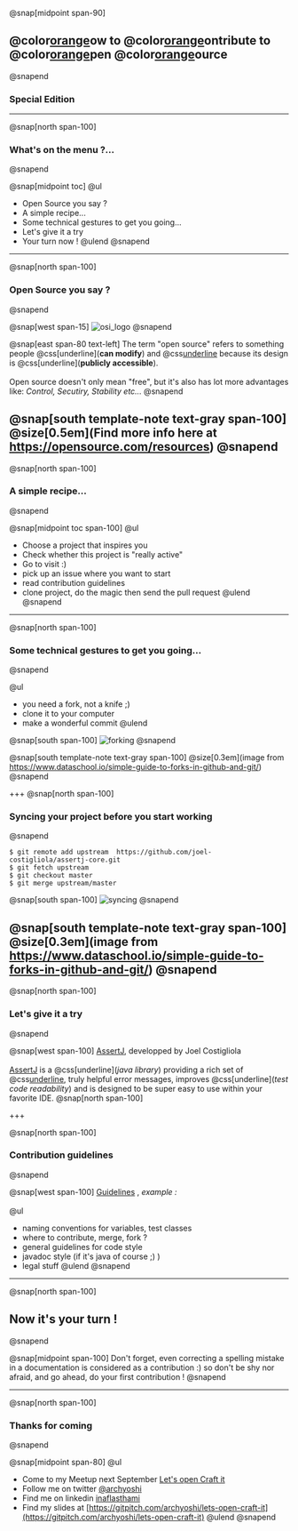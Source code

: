 @snap[midpoint span-90]
## @color[orange](H)ow to @color[orange](C)ontribute to @color[orange](O)pen @color[orange](S)ource
@snapend
### Special Edition

---

@snap[north span-100]
### What's on the menu ?...
@snapend

@snap[midpoint toc]
@ul[](false)
* Open Source you say ?
* A simple recipe...
* Some technical gestures to get you going...
* Let's give it a try
* Your turn now !
@ulend
@snapend
---

@snap[north span-100]
### Open Source you say ?
@snapend

@snap[west span-15]
![osi_logo](https://opensource.org/files/osi_standard_logo_0.png)
@snapend

@snap[east span-80 text-left]
The term "open source" refers to something people @css[underline](**can modify**) and @css[underline](**share**) because its design is @css[underline](**publicly accessible**).
<br><br>
Open source doesn't only mean "free", but it's also has lot more advantages like:
*Control, Secutiry, Stability etc...*
@snapend

@snap[south template-note text-gray span-100]
@size[0.5em](Find more info here at https://opensource.com/resources)
@snapend
---

@snap[north span-100]
### A simple recipe...
@snapend

@snap[midpoint toc span-100]
@ul
* Choose a project that inspires you
* Check whether this project is "really active"
* Go to visit :)
* pick up an issue where you want to start
* read contribution guidelines
* clone project, do the magic then send the pull request
@ulend
@snapend

---

@snap[north span-100]
### Some technical gestures to get you going...
@snapend

@ul[](false)
* you need a fork, not a knife ;)
* clone it to your computer
* make a wonderful commit
@ulend

@snap[south span-100]
![forking](https://www.dataschool.io/content/images/2014/Mar/github1.png)
@snapend

@snap[south template-note text-gray span-100]
@size[0.3em](image from https://www.dataschool.io/simple-guide-to-forks-in-github-and-git/)
@snapend

+++
@snap[north span-100]
### Syncing your project before you start working
@snapend

```shell
$ git remote add upstream  https://github.com/joel-costigliola/assertj-core.git
$ git fetch upstream
$ git checkout master
$ git merge upstream/master
```
@snap[south span-100]
![syncing](https://www.dataschool.io/content/images/2014/Mar/github2.png)
@snapend

@snap[south template-note text-gray span-100]
@size[0.3em](image from https://www.dataschool.io/simple-guide-to-forks-in-github-and-git/)
@snapend
---

@snap[north span-100]
### Let's give it a try
@snapend

@snap[west span-100]
[AssertJ](https://github.com/joel-costigliola/assertj-core), developped by Joel Costigliola
<br><br>
[AssertJ](https://github.com/joel-costigliola/assertj-core) is a @css[underline](*java library*) providing a rich set of @css[underline](*assertions*), truly helpful error messages, improves @css[underline](*test code readability*) and is designed to be super easy to use within your favorite IDE.
@snap[north span-100]

+++

@snap[north span-100]
### Contribution guidelines
@snapend

@snap[west span-100]
[Guidelines](https://github.com/joel-costigliola/assertj-core/blob/master/CONTRIBUTING.md)
, *example :*
<br><br>
@ul
* naming conventions for variables, test classes
* where to contribute, merge, fork ?
* general guidelines for code style
* javadoc style (if it's java of course ;) )
* legal stuff
@ulend
@snapend

---
@snap[north span-100]
## Now it's your turn !
@snapend

@snap[midpoint span-100]
Don't forget, even correcting a spelling mistake in a documentation is considered as a contribution :) so don't be shy nor afraid, and go ahead, do your first contribution !
@snapend

---

@snap[north span-100]
### Thanks for coming
@snapend

@snap[midpoint span-80]
@ul[](false)
- Come to my Meetup next September [Let's open Craft it](https://www.meetup.com/fr-FR/Paris-Lets-Open-Craft-It-contribute-to-open-source/)
- Follow me on twitter [@archyoshi](http://twitter.com/archYoshi)
- Find me on linkedin [inaflasthami](https://www.linkedin.com/in/inaflasthami/)
- Find my slides at [https://gitpitch.com/archyoshi/lets-open-craft-it](https://gitpitch.com/archyoshi/lets-open-craft-it)
@ulend
@snapend
